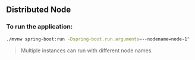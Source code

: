 ## Distributed Node

### To run the application:
```bash
./mvnw spring-boot:run -Dspring-boot.run.arguments=--nodename=node-1"
```
> Multiple instances can run with different node names.
